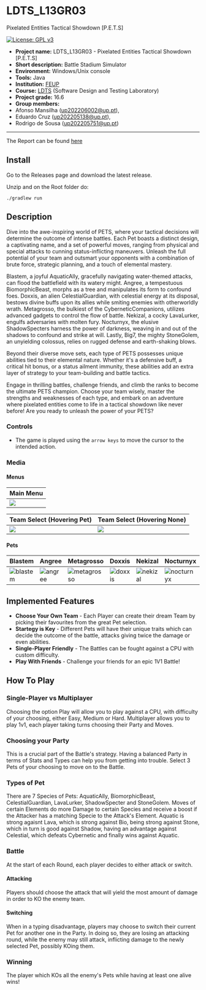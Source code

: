# LDTS_L13GR03 
Pixelated Entities Tactical Showdown [P.E.T.S]

[![License: GPL v3](https://img.shields.io/badge/License-GPLv3-blue.svg)](https://www.gnu.org/licenses/gpl-3.0)


- **Project name:** LDTS_L13GR03 - Pixelated Entities Tactical Showdown [P.E.T.S]
- **Short description:** Battle Stadium Simulator
- **Environment:** Windows/Unix console
- **Tools:** Java
- **Institution:** [FEUP](https://sigarra.up.pt/feup/en/web_page.Inicial)
- **Course:** [LDTS](https://sigarra.up.pt/feup/en/UCURR_GERAL.FICHA_UC_VIEW?pv_ocorrencia_id=520319) (Software Design and Testing Laboratory)
- **Project grade:** 16.6
- **Group members:**
 - Afonso Mansilha (up202206002@up.pt), 
 - Eduardo Cruz (up202205138@up.pt),
 - Rodrigo de Sousa (up202205751@up.pt)

---

The Report can be found [here](/docs/README.md)

## Install

Go to the Releases page and download the latest release.

Unzip and on the Root folder do:

    ./gradlew run

## Description

Dive into the awe-inspiring world of PETS, where your tactical decisions will determine the outcome of intense battles. Each Pet boasts a distinct design, a captivating name, and a set of powerful moves, ranging from physical and special attacks to cunning status-inflicting maneuvers. Unleash the full potential of your team and outsmart your opponents with a combination of brute force, strategic planning, and a touch of elemental mastery.

Blastem, a joyful AquaticAlly, gracefully navigating water-themed attacks, can flood the battlefield with its watery might. Angree, a tempestuous BiomorphicBeast, morphs as a tree and manipulates its form to confound foes. Doxxis, an alien CelestialGuardian, with celestial energy at its disposal, bestows divine buffs upon its allies while smiting enemies with otherworldly wrath. Metagrosso, the bulkiest of the CyberneticCompanions, utilizes advanced gadgets to control the flow of battle. Nekizal, a cocky LavaLurker, engulfs adversaries with molten fury.  Nocturnyx, the elusive ShadowSpecters harness the power of darkness, weaving in and out of the shadows to confound and strike at will. Lastly, Big7, the mighty StoneGolem, an unyielding colossus, relies on rugged defense and earth-shaking blows.

Beyond their diverse move sets, each type of PETS possesses unique abilities tied to their elemental nature. Whether it's a defensive buff, a critical hit bonus, or a status ailment immunity, these abilities add an extra layer of strategy to your team-building and battle tactics.

Engage in thrilling battles, challenge friends, and climb the ranks to become the ultimate PETS champion. Choose your team wisely, master the strengths and weaknesses of each type, and embark on an adventure where pixelated entities come to life in a tactical showdown like never before! Are you ready to unleash the power of your PETS?


### Controls

- The game is played using the `arrow keys` to move the cursor to the intended action.


### Media

#### Menus
| Main Menu                      |
|--------------------------------|
| ![](docs/screenshots/menu.png) |

| Team Select (Hovering Pet)            | Team Select (Hovering None)           |
|---------------------------------------|---------------------------------------|
| ![](docs/screenshots/teamselect1.png) | ![](docs/screenshots/teamselect2.png) | 

#### Pets
| Blastem                                  | Angree                                 | Metagrosso                                     | Doxxis                                 | Nekizal                                  | Nocturnyx                                    | Big7                               |
|------------------------------------------|----------------------------------------|------------------------------------------------|----------------------------------------|------------------------------------------|----------------------------------------------|------------------------------------|
| ![blastem](docs/screenshots/blastem.png) | ![angree](docs/screenshots/angree.png) | ![metagrosso](docs/screenshots/metagrosso.png) | ![doxxis](docs/screenshots/doxxis.png) | ![nekizal](docs/screenshots/nekizal.png) | ![nocturnyx](docs/screenshots/nocturnyx.png) | ![big7](docs/screenshots/big7.png) |


## Implemented Features

- **Choose Your Own Team** - Each Player can create their dream Team by picking their favourites from the great Pet selection.
- **Startegy is Key** - Different Pets will have their unique traits which can decide the outcome of the battle, attacks giving twice the damage or even abilities.
- **Single-Player Friendly** - The Battles can be fought against a CPU with custom difficulty.
- **Play With Friends** - Challenge your friends for an epic 1V1 Battle!


## How To Play

### Single-Player vs Multiplayer

Choosing the option Play will allow you to play against a CPU, with difficulty of your choosing, either Easy, Medium or Hard.
Multiplayer allows you to play 1v1, each player taking turns choosing their Party and Moves.

### Choosing your Party

This is a crucial part of the Battle's strategy. Having a balanced Party in terms of Stats and Types can help you from getting into trouble.
Select 3 Pets of your choosing to move on to the Battle.

### Types of Pet

There are 7 Species of Pets: AquaticAlly, BiomorphicBeast, CelestialGuardian, LavaLurker, ShadowSpecter and StoneGolem.
Moves of certain Elements do more Damage to certain Species and receive a boost if the Attacker has a matching Specie to the Attack's Element.
Aquatic is strong agaisnt Lava, which is strong against Bio, being strong against Stone, which in turn is good against Shadow, having an advantage
against Celestial, which defeats Cybernetic and finally wins against Aquatic.

### Battle

At the start of each Round, each player decides to either attack or switch.

#### Attacking

Players should choose the attack that will yield the most amount of damage in order to KO the enemy team.
#### Switching

When in a typing disadvantage, players may choose to switch their current Pet for another one in the Party.
In doing so, they are losing an attacking round, while the enemy may still attack, inflicting damage to the newly selected Pet,
possibly KOing them.

### Winning

The player which KOs all the enemy's Pets while having at least one alive wins!
